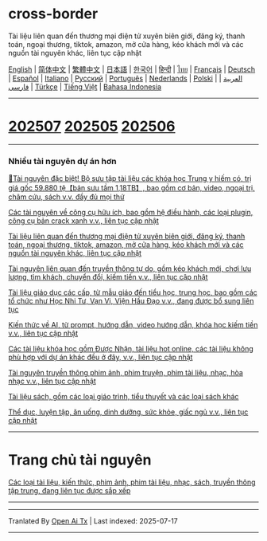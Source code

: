 # cross-border
Tài liệu liên quan đến thương mại điện tử xuyên biên giới, đăng ký, thanh toán, ngoại thương, tiktok, amazon, mở cửa hàng, kéo khách mới và các nguồn tài nguyên khác, liên tục cập nhật

[English](https://openaitx.github.io/view.html?user=mswnlz&project=cross-border&lang=en) | [简体中文](https://openaitx.github.io/view.html?user=mswnlz&project=cross-border&lang=zh-CN) | [繁體中文](https://openaitx.github.io/view.html?user=mswnlz&project=cross-border&lang=zh-TW) | [日本語](https://openaitx.github.io/view.html?user=mswnlz&project=cross-border&lang=ja) | [한국어](https://openaitx.github.io/view.html?user=mswnlz&project=cross-border&lang=ko) | [हिन्दी](https://openaitx.github.io/view.html?user=mswnlz&project=cross-border&lang=hi) | [ไทย](https://openaitx.github.io/view.html?user=mswnlz&project=cross-border&lang=th) | [Français](https://openaitx.github.io/view.html?user=mswnlz&project=cross-border&lang=fr) | [Deutsch](https://openaitx.github.io/view.html?user=mswnlz&project=cross-border&lang=de) | [Español](https://openaitx.github.io/view.html?user=mswnlz&project=cross-border&lang=es) | [Italiano](https://openaitx.github.io/view.html?user=mswnlz&project=cross-border&lang=it) | [Русский](https://openaitx.github.io/view.html?user=mswnlz&project=cross-border&lang=ru) | [Português](https://openaitx.github.io/view.html?user=mswnlz&project=cross-border&lang=pt) | [Nederlands](https://openaitx.github.io/view.html?user=mswnlz&project=cross-border&lang=nl) | [Polski](https://openaitx.github.io/view.html?user=mswnlz&project=cross-border&lang=pl) | [العربية](https://openaitx.github.io/view.html?user=mswnlz&project=cross-border&lang=ar) | [فارسی](https://openaitx.github.io/view.html?user=mswnlz&project=cross-border&lang=fa) | [Türkçe](https://openaitx.github.io/view.html?user=mswnlz&project=cross-border&lang=tr) | [Tiếng Việt](https://openaitx.github.io/view.html?user=mswnlz&project=cross-border&lang=vi) | [Bahasa Indonesia](https://openaitx.github.io/view.html?user=mswnlz&project=cross-border&lang=id)

------------
# [202507](https://raw.githubusercontent.com/mswnlz/cross-border/main/202507.md) [202505](https://raw.githubusercontent.com/mswnlz/cross-border/main/202505.md) [202506](https://raw.githubusercontent.com/mswnlz/cross-border/main/202506.md)



---------------
### Nhiều tài nguyên dự án hơn

[🎁Tài nguyên đặc biệt! Bộ sưu tập tài liệu các khóa học Trung y hiếm có, trị giá gốc 59.880 tệ【bản sưu tầm 1,18TB】, bao gồm cơ bản, video, ngoại trị, châm cứu, sách v.v. đầy đủ mọi thứ](https://github.com/mswnlz/chinese-traditional)

[Các tài nguyên về công cụ hữu ích, bao gồm hệ điều hành, các loại plugin, công cụ bản crack xanh v.v., liên tục cập nhật](https://github.com/mswnlz/tools)


[Tài liệu liên quan đến thương mại điện tử xuyên biên giới, đăng ký, thanh toán, ngoại thương, tiktok, amazon, mở cửa hàng, kéo khách mới và các nguồn tài nguyên khác, liên tục cập nhật](https://github.com/mswnlz/cross-border)

[Tài nguyên liên quan đến truyền thông tự do, gồm kéo khách mới, chơi lưu lượng, tìm khách, chuyển đổi, kiếm tiền v.v., liên tục cập nhật](https://github.com/mswnlz/self-media)

[Tài liệu giáo dục các cấp, từ mẫu giáo đến tiểu học, trung học, bao gồm các tổ chức như Học Nhi Tư, Vạn Vi, Viện Hầu Đạo v.v., đang được bổ sung liên tục](https://github.com/mswnlz/edu-knowlege)

[Kiến thức về AI, từ prompt, hướng dẫn, video hướng dẫn, khóa học kiếm tiền v.v., liên tục cập nhật](https://github.com/mswnlz/AIknowledge)

[Các tài liệu khóa học gồm Được Nhận, tài liệu hot online, các tài liệu không phù hợp với dự án khác đều ở đây, v.v., liên tục cập nhật](https://github.com/mswnlz/curriculum)

[Tài nguyên truyền thông phim ảnh, phim truyện, phim tài liệu, nhạc, hòa nhạc v.v., liên tục cập nhật](https://github.com/mswnlz/movies)

[Tài liệu sách, gồm các loại giáo trình, tiểu thuyết và các loại sách khác](https://github.com/mswnlz/book)

[Thể dục, luyện tập, ăn uống, dinh dưỡng, sức khỏe, giấc ngủ v.v., liên tục cập nhật](https://github.com/mswnlz/healthy)



---------------

# Trang chủ tài nguyên
[Các loại tài liệu, kiến thức, phim ảnh, phim tài liệu, nhạc, sách, truyền thông tập trung, đang liên tục được sắp xếp](https://github.com/mswnlz)

---------------


---

Tranlated By [Open Ai Tx](https://github.com/OpenAiTx/OpenAiTx) | Last indexed: 2025-07-17

---